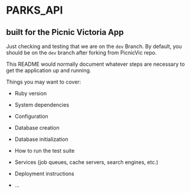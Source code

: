 # PARKS_API

## built for the Picnic Victoria App
Just checking and testing that we are on the `dev` Branch.
By default, you should be on the `dev` branch after forking from PicnicVic repo.

This README would normally document whatever steps are necessary to get the
application up and running.

Things you may want to cover:

- Ruby version

- System dependencies

- Configuration

- Database creation

- Database initialization

- How to run the test suite

- Services (job queues, cache servers, search engines, etc.)

- Deployment instructions

- ...
